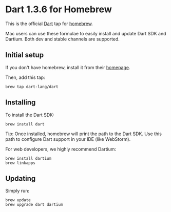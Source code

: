# Dart 1.3.6 for Homebrew

This is the official [Dart][] tap for [homebrew][].

Mac users can use these formulae to easily install and update Dart SDK and
Dartium. Both dev and stable channels are supported.

## Initial setup

If you don't have homebrew, install it from their [homepage][homebrew].

Then, add this tap:

```
brew tap dart-lang/dart
```

## Installing

To install the Dart SDK:

```
brew install dart
```

Tip: Once installed, homebrew will print the path to the Dart SDK. Use this path to configure Dart support
in your IDE (like WebStorm).

For web developers, we highly recommend Dartium:

```
brew install dartium
brew linkapps
```

## Updating

Simply run:

```
brew update
brew upgrade dart dartium
```

[homebrew]: http://brew.sh/
[dart]: https://www.dartlang.org
